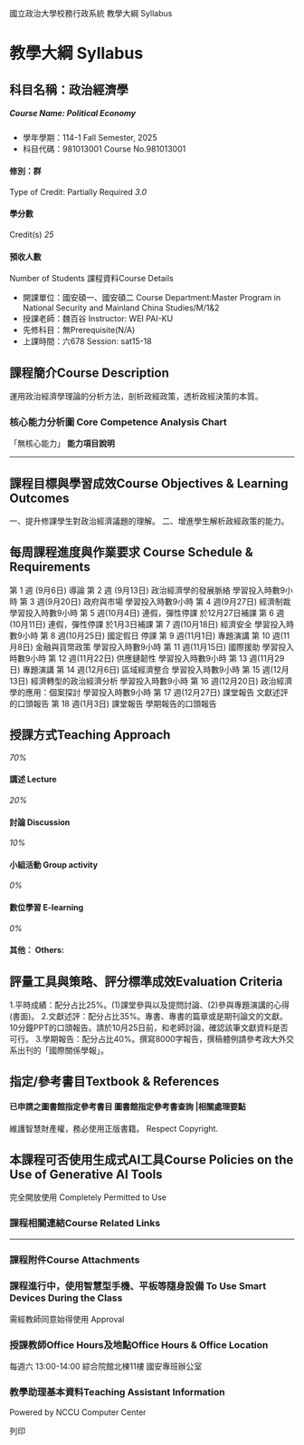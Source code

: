 國立政治大學校務行政系統 教學大綱 Syllabus
# 教學大綱 Syllabus
##  科目名稱：政治經濟學
#####  Course Name: Political Economy
  * 學年學期：114-1 Fall Semester, 2025 
  * 科目代碼：981013001 Course No.981013001


#### 修別：群
Type of Credit: Partially Required 
_3.0_
#### 學分數
Credit(s)
_25_
#### 預收人數
Number of Students
課程資料Course Details
  * 開課單位：國安碩一、國安碩二 Course Department:Master Program in National Security and Mainland China Studies/M/1&2 
  * 授課老師：魏百谷 Instructor: WEI PAI-KU 
  * 先修科目：無Prerequisite(N/A)
  * 上課時間：六678 Session: sat15-18


##  課程簡介Course Description
運用政治經濟學理論的分析方法，剖析政經政策，透析政經決策的本質。
###  核心能力分析圖 Core Competence Analysis Chart
「無核心能力」 
**能力項目說明**
* * *
##  課程目標與學習成效Course Objectives & Learning Outcomes 
一、提升修課學生對政治經濟議題的理解。
二、增進學生解析政經政策的能力。
##  每周課程進度與作業要求 Course Schedule & Requirements
第 1 週 (9月6日) 導論
第 2 週 (9月13日) 政治經濟學的發展脈絡
學習投入時數9小時
第 3 週(9月20日) 政府與市場
學習投入時數9小時
第 4 週(9月27日) 經濟制裁
學習投入時數9小時
第 5 週(10月4日) 連假，彈性停課
於12月27日補課
第 6 週(10月11日) 連假，彈性停課
於1月3日補課
第 7 週(10月18日) 經濟安全
學習投入時數9小時
第 8 週(10月25日) 國定假日
停課
第 9 週(11月1日) 專題演講
第 10 週(11月8日) 金融與貨幣政策
學習投入時數9小時
第 11 週(11月15日) 國際援助
學習投入時數9小時
第 12 週(11月22日) 供應鏈韌性
學習投入時數9小時
第 13 週(11月29日) 專題演講
第 14 週(12月6日) 區域經濟整合
學習投入時數9小時
第 15 週(12月13日) 經濟轉型的政治經濟分析
學習投入時數9小時
第 16 週(12月20日) 政治經濟學的應用：個案探討
學習投入時數9小時
第 17 週(12月27日) 課堂報告
文獻述評的口頭報告
第 18 週(1月3日) 課堂報告
學期報告的口頭報告
##  授課方式Teaching Approach
_70%_
####  講述 Lecture
_20%_
####  討論 Discussion
_10%_
####  小組活動 Group activity
_0%_
####  數位學習 E-learning
_0%_
####  其他： Others:
##  評量工具與策略、評分標準成效Evaluation Criteria
1.平時成績：配分占比25%。(1)課堂參與以及提問討論、(2)參與專題演講的心得(書面)。
2.文獻述評：配分占比35%。專書、專書的篇章或是期刊論文的文獻。10分鐘PPT的口頭報告。請於10月25日前，和老師討論，確認該筆文獻資料是否可行。
3.學期報告：配分占比40%。撰寫8000字報告，撰稿體例請參考政大外交系出刊的「國際關係學報」。
##  指定/參考書目Textbook & References
####  已申請之圖書館指定參考書目  圖書館指定參考書查詢 |相關處理要點
維護智慧財產權，務必使用正版書籍。 Respect Copyright.
##  本課程可否使用生成式AI工具Course Policies on the Use of Generative AI Tools
完全開放使用 Completely Permitted to Use
###  課程相關連結Course Related Links
* * *
###  課程附件Course Attachments
###  課程進行中，使用智慧型手機、平板等隨身設備 To Use Smart Devices During the Class
需經教師同意始得使用  Approval
###  授課教師Office Hours及地點Office Hours & Office Location
每週六 13:00-14:00 
綜合院館北棟11樓 國安專班辦公室
###  教學助理基本資料Teaching Assistant Information
Powered by NCCU Computer Center
  
列印
